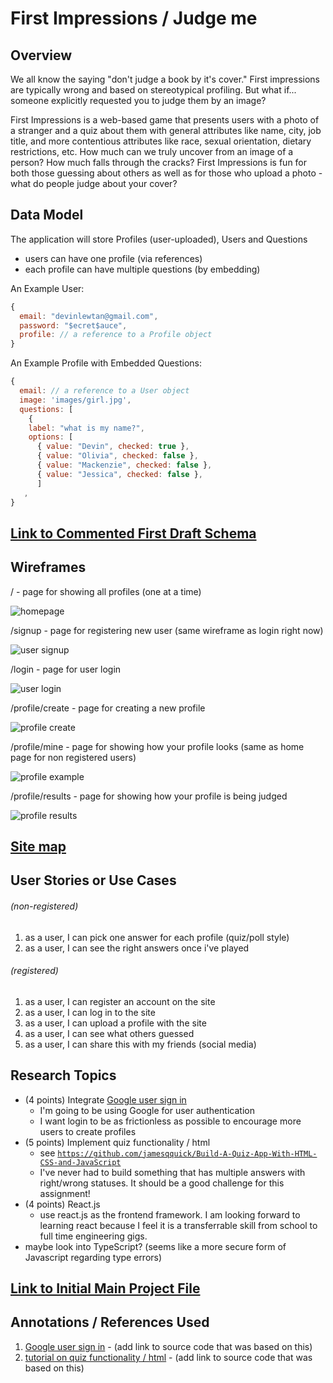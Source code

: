 # First Impressions / Judge me

## Overview

We all know the saying "don't judge a book by it's cover." First impressions are typically wrong and based on stereotypical profiling. But what if... someone explicitly requested you to judge them by an image?

First Impressions is a web-based game that presents users with a photo of a stranger and a quiz about them with general attributes like name, city, job title, and more contentious attributes like race, sexual orientation, dietary restrictions, etc. How much can we truly uncover from an image of a person? How much falls through the cracks? First Impressions is fun for both those guessing about others as well as for those who upload a photo - what do people judge about your cover?

## Data Model

The application will store Profiles (user-uploaded), Users and Questions

* users can have one profile (via references)
* each profile can have multiple questions (by embedding)

An Example User:

```javascript
{
  email: "devinlewtan@gmail.com",
  password: "$ecret$auce",
  profile: // a reference to a Profile object
}
```

An Example Profile with Embedded Questions:

```javascript
{
  email: // a reference to a User object
  image: 'images/girl.jpg',
  questions: [
    {
    label: "what is my name?",
    options: [
      { value: "Devin", checked: true }, 
      { value: "Olivia", checked: false }, 
      { value: "Mackenzie", checked: false }, 
      { value: "Jessica", checked: false },
      ]
   ,
}
```

## [Link to Commented First Draft Schema](https://github.com/nyu-csci-ua-0480-008-spring-2020/devinlewtan-final-project/blob/6b9c07d862e3c4e1b2b903ec97d8684cc32678c6/db.js#L4)

## Wireframes

/ - page for showing all profiles (one at a time)

![homepage](wireframes/wireframe_home.png)

/signup - page for registering new user (same wireframe as login right now)

![user signup](wireframes/wireframe_signin.png)

/login - page for user login 

![user login](wireframes/wireframe_signin.png)

/profile/create - page for creating a new profile 

![profile create](wireframes/wireframe_create_profile.png)

/profile/mine - page for showing how your profile looks (same as home page for non registered users)

![profile example](wireframes/wireframe_example.png)

/profile/results - page for showing how your profile is being judged

![profile results](wireframes/wireframe_profile_results.png)

## [Site map](https://www.gloomaps.com/6H69np2mjP)

## User Stories or Use Cases

###### (non-registered)
1. as a user, I can pick one answer for each profile (quiz/poll style)
2. as a user, I can see the right answers once i've played 

###### (registered)
1. as a user, I can register an account on the site
2. as a user, I can log in to the site
3. as a user, I can upload a profile with the site
4. as a user, I can see what others guessed
5. as a user, I can share this with my friends (social media)

## Research Topics

* (4 points) Integrate [Google user sign in](https://developers.google.com/identity/sign-in/web/sign-in)
    * I'm going to be using Google for user authentication
    * I want login to be as frictionless as possible to encourage more users to create profiles 
* (5 points) Implement quiz functionality / html
    * see <code>https://github.com/jamesqquick/Build-A-Quiz-App-With-HTML-CSS-and-JavaScript</code>
    * I've never had to build something that has multiple answers with right/wrong statuses. It should be a good challenge for this assignment!
* (4 points) React.js
    * use react.js as the frontend framework. I am looking forward to learning react because I feel it is a transferrable skill from school to full time engineering gigs.
* maybe look into TypeScript? (seems like a more secure form of Javascript regarding type errors)

## [Link to Initial Main Project File](https://github.com/nyu-csci-ua-0480-008-spring-2020/devinlewtan-final-project/blob/d7a93d52d3a7f440ab183288925033ad5d89984d/app.js#L1)

## Annotations / References Used

1. [Google user sign in](https://developers.google.com/identity/sign-in/web/sign-in) - (add link to source code that was based on this)
2. [tutorial on quiz functionality / html](https://github.com/jamesqquick/Build-A-Quiz-App-With-HTML-CSS-and-JavaScript) - (add link to source code that was based on this)

